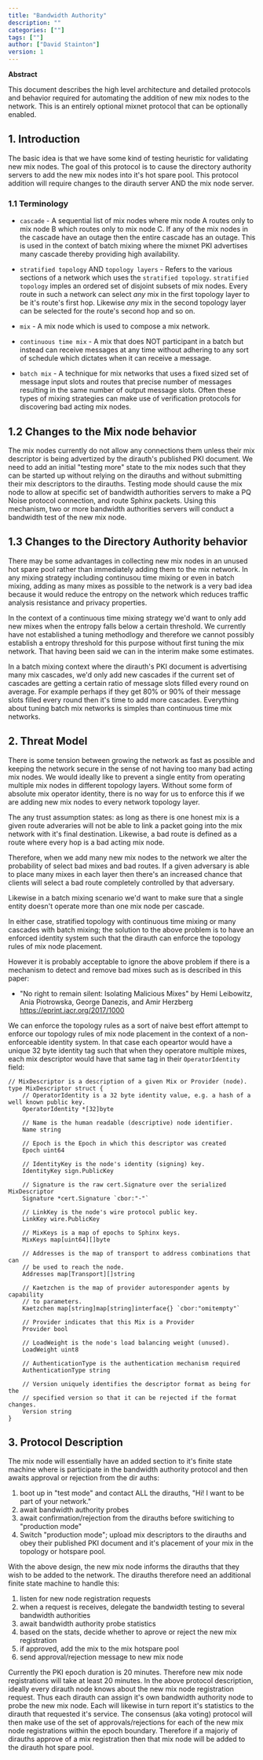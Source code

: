 ```yaml
---
title: "Bandwidth Authority"
description: ""
categories: [""]
tags: [""]
author: ["David Stainton"]
version: 1
---
```


**Abstract**

This document describes the high level architecture and detailed
protocols and behavior required for automating the addition of 
new mix nodes to the network. This is an entirely optional
mixnet protocol that can be optionally enabled.

## 1. Introduction

The basic idea is that we have some kind of testing heuristic for validating new
mix nodes. The goal of this protocol is to cause the directory authority servers
to add the new mix nodes into it's hot spare pool. This protocol addition will
require changes to the dirauth server AND the mix node server.

### 1.1 Terminology

- `cascade` - A sequential list of mix nodes where mix node A routes only to mix node B
which routes only to mix node C. If any of the mix nodes in the cascade have an outage
then the entire cascade has an outage. This is used in the context of batch mixing
where the mixnet PKI advertises many cascade thereby providing high availability.

- `stratified topology` AND `topology layers` - Refers to the various
sections of a network which uses the `stratified topology`.
`stratified topology` imples an ordered set of disjoint subsets of mix nodes.
Every route in such a network can select *any* mix in the first topology layer to
be it's route's first hop. Likewise *any* mix in the second topology layer
can be selected for the route's second hop and so on.

- `mix` - A mix node which is used to compose a mix network.

- `continuous time mix` - A mix that does NOT participant in a batch
but instead can receive messages at any time without adhering to any
sort of schedule which dictates when it can receive a message.

- `batch mix` - A technique for mix networks that uses a fixed sized
set of message input slots and routes that precise number of messages
resulting in the same number of output message slots. Often these
types of mixing strategies can make use of verification protocols
for discovering bad acting mix nodes.

## 1.2 Changes to the Mix node behavior

The mix nodes currently do not allow any connections them unless their mix
descriptor is being advertized by the dirauth's published PKI document.
We need to add an initial "testing more" state to the mix nodes such that
they can be started up without relying on the dirauths and without submitting
their mix descriptors to the dirauths. Testing mode should cause the mix node
to allow at specific set of bandwidth authorities servers to make a PQ Noise
protocol connection, and route Sphinx packets. Using this mechanism, two or
more bandwidth authorities servers will conduct a bandwidth test of the new
mix node.

## 1.3 Changes to the Directory Authority behavior

There may be some advantages in collecting new mix nodes in an unused
hot spare pool rather than immediately adding them to the mix network.
In any mixing strategy including continusou time mixing or even in batch mixing,
adding as many mixes as possible to the network is a very bad idea because
it would reduce the entropy on the network which reduces traffic analysis
resistance and privacy properties.

In the context of a continuous time mixing strategy we'd want to only add
new mixes when the entropy falls below a certain threshold.
We currently have not established a tuning methodlogy and therefore we
cannot possibly establish a entropy threshold for this purpose without
first tuning the mix network. That having been said we can in the interim
make some estimates.

In a batch mixing context where the dirauth's PKI document is advertising
many mix cascades, we'd only add new cascades if the current set of cascades
are getting a certain ratio of message slots filled every round on average.
For example perhaps if they get 80% or 90% of their message slots filled
every round then it's time to add more cascades. Everything about tuning
batch mix networks is simples than continuous time mix networks.

## 2. Threat Model

There is some tension between growing the network as fast as possible
and keeping the network secure in the sense of not having too many bad acting mix nodes.
We would ideally like to prevent a single entity from operating multiple mix nodes
in different topology layers. Without some form of absolute mix operator identity, there is
no way for us to enforce this if we are adding new mix nodes to every network topology layer.

The any trust assumption states: as long as there is one honest mix is a given route
adveraries will not be able to link a packet going into the mix network with it's
final destination. Likewise, a bad route is defined as a route where every hop
is a bad acting mix node.

Therefore, when we add many new mix nodes to the network we alter the
probability of select bad mixes and bad routes. If a given adversary is
able to place many mixes in each layer then there's an increased chance
that clients will select a bad route completely controlled by that adversary.

Likewise in a batch mixing scenario we'd want to make sure that a single entity doesn't
operate more than one mix node per cascade.

In either case, stratified topology with continuous time mixing or many cascades with
batch mixing; the solution to the above problem is to have an enforced identity system
such that the dirauth can enforce the topology rules of mix node placement.

However it is probably acceptable to ignore the above problem if there is a mechanism
to detect and remove bad mixes such as is described in this paper:

* "No right to remain silent: Isolating Malicious Mixes"
  by Hemi Leibowitz, Ania Piotrowska, George Danezis, and Amir Herzberg 
  https://eprint.iacr.org/2017/1000


We can enforce the topology rules as a sort of naive best effort
attempt to enforce our topology rules of mix node placement in the context
of a non-enforceable identity system. In that case each opeartor
would have a unique 32 byte identity tag such that when they
operatore multiple mixes, each mix descriptor would have that same tag in their
`OperatorIdentity` field:

```
// MixDescriptor is a description of a given Mix or Provider (node).
type MixDescriptor struct {
	// OperatorIdentity is a 32 byte identity value, e.g. a hash of a well known public key.
	OperatorIdentity *[32]byte

	// Name is the human readable (descriptive) node identifier.
	Name string

	// Epoch is the Epoch in which this descriptor was created
	Epoch uint64

	// IdentityKey is the node's identity (signing) key.
	IdentityKey sign.PublicKey

	// Signature is the raw cert.Signature over the serialized MixDescriptor
	Signature *cert.Signature `cbor:"-"`

	// LinkKey is the node's wire protocol public key.
	LinkKey wire.PublicKey

	// MixKeys is a map of epochs to Sphinx keys.
	MixKeys map[uint64][]byte

	// Addresses is the map of transport to address combinations that can
	// be used to reach the node.
	Addresses map[Transport][]string

	// Kaetzchen is the map of provider autoresponder agents by capability
	// to parameters.
	Kaetzchen map[string]map[string]interface{} `cbor:"omitempty"`

	// Provider indicates that this Mix is a Provider
	Provider bool

	// LoadWeight is the node's load balancing weight (unused).
	LoadWeight uint8

	// AuthenticationType is the authentication mechanism required
	AuthenticationType string

	// Version uniquely identifies the descriptor format as being for the
	// specified version so that it can be rejected if the format changes.
	Version string
}
```

## 3. Protocol Description

The mix node will essentially have an added section to it's finite state machine
where is participate in the bandwidth authority protocol and then awaits
approval or rejection from the dir auths:

1. boot up in "test mode" and contact ALL the dirauths, "Hi! I want to be part of your network."
1. await bandwidth authority probes
3. await confirmation/rejection from the dirauths before switiching to "production mode"
4. Switch "production mode"; upload mix descriptors to the dirauths and obey their
published PKI document and it's placement of your mix in the topology or hotspare pool.


With the above design, the new mix node informs the dirauths that they wish to be added to the network.
The dirauths therefore need an additional finite state machine to handle this:

1. listen for new node registration requests
2. when a request is receives, delegate the bandwidth testing to several bandwidth authorities
3. await bandwidth authority probe statistics
4. based on the stats, decide whether to aprove or reject the new mix registration
5. if approved, add the mix to the mix hotspare pool
6. send approval/rejection message to new mix node

Currently the PKI epoch duration is 20 minutes. Therefore new mix node registrations will take at least
20 minutes. In the above protocol description, ideally every dirauth node knows about the new mix
node registration request. Thus each dirauth can assign it's own bandwidth authority node to probe
the new mix node. Each will likewise in turn report it's statistics to the dirauth that requested
it's service. The consensus (aka voting) protocol will then make use of the set of approvals/rejections
for each of the new mix node registrations within the epoch boundary. Therefore if a majoriy of dirauths
approve of a mix registration then that mix node will be added to the dirauth hot spare pool.


